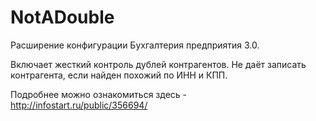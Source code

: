 # NotADouble

Расширение конфигурации Бухгалтерия предприятия 3.0.

Включает жесткий контроль дублей контрагентов. 
Не даёт записать контрагента, если найден похожий по ИНН и КПП.

Подробнее можно ознакомиться здесь - http://infostart.ru/public/356694/
